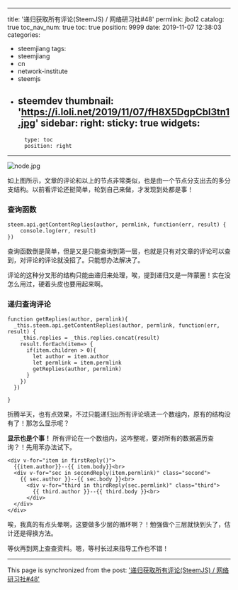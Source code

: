 
---
title: '递归获取所有评论(SteemJS) / 网络研习社#48'
permlink: jbol2
catalog: true
toc_nav_num: true
toc: true
position: 9999
date: 2019-11-07 12:38:03
categories:
- steemjiang
tags:
- steemjiang
- cn
- network-institute
- steemjs
- steemdev
thumbnail: 'https://i.loli.net/2019/11/07/fH8X5DgpCbl3tn1.jpg'
sidebar:
    right:
        sticky: true
widgets:
    -
        type: toc
        position: right
---


![node.jpg](https://i.loli.net/2019/11/07/fH8X5DgpCbl3tn1.jpg)

如上图所示，文章的评论和以上的节点非常类似，也是由一个节点分支出去的多分支结构。以前看评论还挺简单，轮到自己来做，才发现到处都是事！

### 查询函数
```
steem.api.getContentReplies(author, permlink, function(err, result) {
    console.log(err, result)
})
```

查询函数倒是简单，但是又是只能查询到第一层，也就是只有对文章的评论可以查到，对评论的评论就没招了。只能想办法解决了。

评论的这种分叉形的结构只能由递归来处理，唉，提到递归又是一阵蒙圈！实在没怎么用过，硬着头皮也要用起来啊。

### 递归查询评论
```
function getReplies(author, permlink){
  _this.steem.api.getContentReplies(author, permlink, function(err, result) {
    _this.replies = _this.replies.concat(result)
    result.forEach(item=> {
      if(item.children > 0){
        let author = item.author
        let permlink = item.permlink
        getReplies(author, permlink)
      }
    })
  })

}
```

折腾半天，也有点效果，不过只能递归出所有评论填进一个数组内，原有的结构没有了！那怎么显示呢？

**显示也是个事！** 所有评论在一个数组内，这咋整呢，要对所有的数据遍历查询？！先用苯办法试下。

```
<div v-for="item in firstReply()">
  {{item.author}}--{{ item.body}}<br>
  <div v-for="sec in secondReply(item.permlink)" class="second">
    {{ sec.author }}--{{ sec.body }}<br>
      <div v-for="third in thirdReply(sec.permlink)" class="third">
        {{ third.author }}--{{ third.body }}<br>
      </div>
  </div>
</div>
```

唉，我真的有点头晕啊，这要做多少层的循环啊？！勉强做个三层就快到头了，估计还是得换方法。

等伙再到网上查查资料。嗯，等村长过来指导工作也不错！

- - -

This page is synchronized from the post: ['递归获取所有评论(SteemJS) / 网络研习社#48'](https://steemit.com/@lemooljiang/jbol2)
